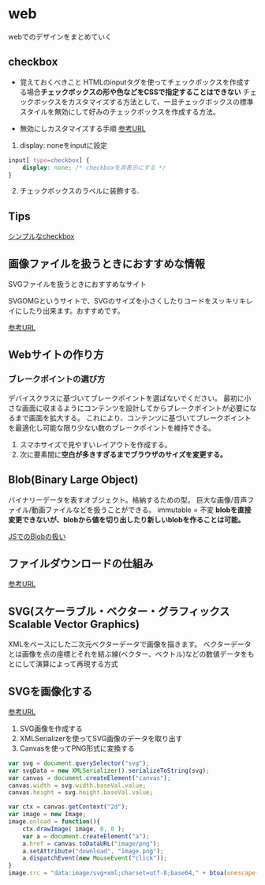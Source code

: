 # web

webでのデザインをまとめていく


## checkbox

- 覚えておくべきこと
HTMLのinputタグを使ってチェックボックスを作成する場合**チェックボックスの形や色などをCSSで指定することはできない**
チェックボックスをカスタマイズする方法として、一旦チェックボックスの標準スタイルを無効にして好みのチェックボックスを作成する方法。

- 無効にしカスタマイズする手順
[参考URL](https://proengineer.internous.co.jp/content/columnfeature/6493)

1. display: noneをinputに設定

```css
input[ type=checkbox] {
    display: none; /* checkboxを非表示にする */
}

```

2. チェックボックスのラベルに装飾する.


## Tips

[シンプルなcheckbox](https://copypet.jp/774/)


## 画像ファイルを扱うときにおすすめな情報

SVGファイルを扱うときにおすすめなサイト

SVGOMGというサイトで、SVGのサイズを小さくしたりコードをスッキリキレイにしたり出来ます。おすすめです。

[参考URL](https://jakearchibald.github.io/svgomg/)

## Webサイトの作り方



### ブレークポイントの選び方

デバイスクラスに基づいてブレークポイントを選ばないでください。
最初に小さな画面に収まるようにコンテンツを設計してからブレークポイントが必要になるまで画面を拡大する。
これにより、コンテンツに基づいてブレークポイントを最適化し可能な限り少ない数のブレークポイントを維持できる。

1. スマホサイズで見やすいレイアウトを作成する。
2. 次に要素間に**空白が多きすぎるまでブラウザのサイズを変更する。**


## Blob(Binary Large Object)

バイナリーデータを表すオブジェクト。格納するための型。
巨大な画像/音声ファイル/動画ファイルなどを扱うことができる。
immutable = 不変
**blobを直接変更できないが、blobから値を切り出したり新しいblobを作ることは可能。**

[JSでのBlobの扱い](https://ja.javascript.info/blob)


## ファイルダウンロードの仕組み

[参考URL](https://javascript.keicode.com/newjs/download-files.php#1)

## SVG(スケーラブル・ベクター・グラフィックス Scalable Vector Graphics)

XMLをベースにした二次元ベクターデータで画像を描きます。
ベクターデータとは画像を点の座標とそれを結ぶ線(ベクター、ベクトル)などの数値データをもとにして演算によって再現する方式

## SVGを画像化する

[参考URL](https://blog.asial.co.jp/1615)

1. SVG画像を作成する
2. XMLSerializerを使ってSVG画像のデータを取り出す
3. Canvasを使ってPNG形式に変換する

```js
var svg = document.querySelector("svg");
var svgData = new XMLSerializer().serializeToString(svg);
var canvas = document.createElement("canvas");
canvas.width = svg.width.baseVal.value;
canvas.height = svg.height.baseVal.value;

var ctx = canvas.getContext("2d");
var image = new Image;
image.onload = function(){
    ctx.drawImage( image, 0, 0 );
    var a = document.createElement("a");
    a.href = canvas.toDataURL("image/png");
    a.setAttribute("download", "image.png");
    a.dispatchEvent(new MouseEvent("click"));
}
image.src = "data:image/svg+xml;charset=utf-8;base64," + btoa(unescape(encodeURIComponent(svgData)));
```
